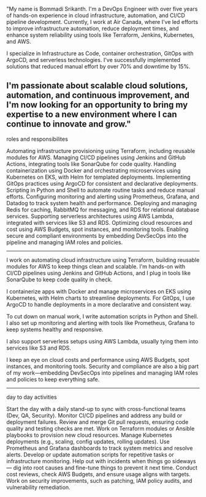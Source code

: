 "My name is Bommadi Srikanth. I'm a DevOps Engineer with over five years of hands-on experience in cloud infrastructure, automation, and CI/CD pipeline development. Currently, I work at Air Canada, where I’ve led efforts to improve infrastructure automation, reduce deployment times, and enhance system reliability using tools like Terraform, Jenkins, Kubernetes, and AWS.

I specialize in Infrastructure as Code, container orchestration, GitOps with ArgoCD, and serverless technologies. I've successfully implemented solutions that reduced manual effort by over 70% and downtime by 15%.

I'm passionate about scalable cloud solutions, automation, and continuous improvement, and I'm now looking for an opportunity to bring my expertise to a new environment where I can continue to innovate and grow."
-------------------------------------------

roles and responsibilites

Automating infrastructure provisioning using Terraform, including reusable modules for AWS.
Managing CI/CD pipelines using Jenkins and GitHub Actions, integrating tools like SonarQube for code quality.
Handling containerization using Docker and orchestrating microservices using Kubernetes on EKS, with Helm for templated deployments.
Implementing GitOps practices using ArgoCD for consistent and declarative deployments.
Scripting in Python and Shell to automate routine tasks and reduce manual efforts.
Configuring monitoring and alerting using Prometheus, Grafana, and Datadog to track system health and performance.
Deploying and managing Redis for caching, RabbitMQ for messaging, and RDS for relational database services.
Supporting serverless architectures using AWS Lambda, integrated with services like S3 and RDS.
Optimizing cloud resources and cost using AWS Budgets, spot instances, and monitoring tools.
Enabling secure and compliant environments by embedding DevSecOps into the pipeline and managing IAM roles and policies.

----------------------------------------------------

I work on automating cloud infrastructure using Terraform, building reusable modules for AWS to keep things clean and scalable. I'm hands-on with CI/CD pipelines using Jenkins and GitHub Actions, and I plug in tools like SonarQube to keep code quality in check.

I containerize apps with Docker and manage microservices on EKS using Kubernetes, with Helm charts to streamline deployments. For GitOps, I use ArgoCD to handle deployments in a more declarative and consistent way.

To cut down on manual work, I write automation scripts in Python and Shell. I also set up monitoring and alerting with tools like Prometheus, Grafana to keep systems healthy and responsive.

 I also support serverless setups using AWS Lambda, usually tying them into services like S3 and RDS.

I keep an eye on cloud costs and performance using AWS Budgets, spot instances, and monitoring tools. Security and compliance are also a big part of my work—embedding DevSecOps into pipelines and managing IAM roles and policies to keep everything safe.

------------------------------------------------------
day to day activities

Start the day with a daily stand-up to sync with cross-functional teams (Dev, QA, Security).
Monitor CI/CD pipelines and address any build or deployment failures.
Review and merge Git pull requests, ensuring code quality and testing checks are met.
Work on Terraform modules or Ansible playbooks to provision new cloud resources.
Manage Kubernetes deployments (e.g., scaling, config updates, rolling updates).
Use Prometheus and Grafana dashboards to track system metrics and resolve alerts.
Develop or update automation scripts for repetitive tasks or infrastructure monitoring.
Help out with incidents when things go sideways — dig into root causes and fine-tune things to prevent it next time.
Conduct cost reviews, check AWS Budgets, and ensure usage aligns with targets.
Work on security improvements, such as patching, IAM policy audits, and vulnerability remediation.
